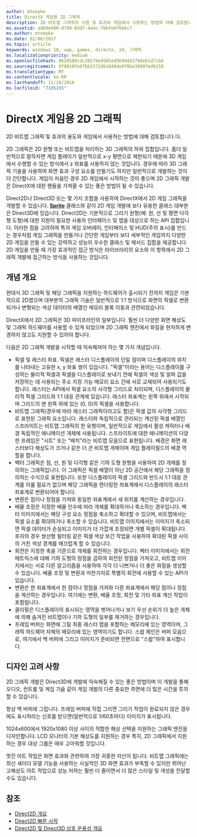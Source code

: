 ```yaml
---
author: mtoepke
title: DirectX 게임용 2D 그래픽
description: 2D 비트맵 그래픽의 사용 및 효과와 게임에서 사용하는 방법에 대해 검토합니다.
ms.assetid: ad69e680-d709-83d7-4a4c-7bbfe0766bc7
ms.author: mtoepke
ms.date: 02/08/2017
ms.topic: article
keywords: windows 10, uwp, games, directx, 2d, 그래픽
ms.localizationpriority: medium
ms.openlocfilehash: 8628588cdc20179e9505e45694d43788eb1d7cb6
ms.sourcegitcommit: 9f8010fe67bb3372db1840de9f0be36097ed6258
ms.translationtype: MT
ms.contentlocale: ko-KR
ms.lasthandoff: 11/16/2018
ms.locfileid: "7105155"
---
```

# <a name="2d-graphics-for-directx-games"></a>DirectX 게임용 2D 그래픽



2D 비트맵 그래픽 및 효과의 용도와 게임에서 사용하는 방법에 대해 검토합니다.다.

2D 그래픽은 2D 원형 또는 비트맵을 처리하는 3D 그래픽의 하위 집합입니다. 좀더 일반적으로 말하자면 게임 플레이가 일반적으로 x-y 평면으로 제한되기 때문에 3D 게임에서 수행할 수 있는 방식에서 z 좌표를 사용하지 않는 것입니다. 경우에 따라 3D 그래픽 기술을 사용하여 화면 효과 구성 요소를 만들기도 하지만 일반적으로 개발하는 것이 더 간단합니다. 게임이 처음인 경우 2D 게임에서 시작하는 것이 좋으며 2D 그래픽 개발은 DirectX에 대한 핸들을 가져올 수 있는 좋은 방법이 될 수 있습니다.

Direct2D나 Direct3D 또는 몇 가지 조합을 사용하여 DirectX에서 2D 게임 그래픽을 개발할 수 있습니다. [**Sprite**](https://msdn.microsoft.com/library/windows/desktop/bb205601) 클래스와 같이 2D 게임 개발에 보다 유용한 클래스 대부분은 Direct3D에 있습니다. Direct2D는 기본적으로 그리기 원형(예: 원, 선 및 평면 다각형 도형)에 대한 지원이 필요한 사용자 인터페이스 및 앱을 대상으로 하는 API 집합입니다. 이러한 점을 고려하여 특히 게임 오버레이, 인터페이스 및 HUD(주의 표시)를 만드는 경우처럼 게임 그래픽을 만들거나 간단한 게임부터 보다 세부적인 게임까지 다양한 2D 게임을 만들 수 있는 강력하고 성능이 우수한 클래스 및 메서드 집합을 제공합니다. 2D 게임을 만들 때 가장 효과적인 접근 방식은 라이브러리의 요소와 이 항목에서 2D 그래픽 개발에 접근하는 방식을 사용하는 것입니다.

## <a name="concepts-at-a-glance"></a>개념 개요


현대식 3D 그래픽 및 해당 그래픽을 지원하는 하드웨어가 출시되기 전까지 게임은 기본적으로 2D였으며 대부분의 그래픽 기술은 일반적으로 1:1 방식으로 화면의 픽셀로 변환되거나 변형되는 색상 데이터의 배열인 메모리 블록 이동과 관련되었습니다.

DirectX에서 2D 그래픽은 3D 파이프라인의 일부입니다. 훨씬 더 다양한 화면 해상도 및 그래픽 하드웨어를 사용할 수 있게 되었으며 2D 그래픽 엔진에서 화질을 현저하게 변경하지 않고도 지원할 수 있어야 합니다.

다음은 2D 그래픽 개발을 시작할 때 익숙해져야 하는 몇 가지 개념입니다.

-   픽셀 및 래스터 좌표. 픽셀은 래스터 디스플레이의 단일 점이며 디스플레이의 위치를 나타내는 고유한 x, y 좌표 쌍이 있습니다. "픽셀"이라는 용어는 디스플레이를 구성하는 물리적 픽셀과 픽셀을 디스플레이로 보내기 전에 픽셀의 색상 및 알파 값을 저장하는 데 사용되는 주소 지정 가능 메모리 요소 간에 서로 교체되어 사용되기도 합니다. 래스터는 API에서 픽셀 요소의 사각형 그리드로 처리되며, 디스플레이의 물리적 픽셀 그리드와 1:1 대응 관계에 있습니다. 래스터 좌표계는 왼쪽 위에서 시작되며 그리드의 맨 왼쪽 위에 있는 (0, 0)의 픽셀을 사용합니다.
-   비트맵 그래픽(경우에 따라 래스터 그래픽이라고도 함)은 픽셀 값의 사각형 그리드로 표현된 그래픽 요소입니다. 래스터와 독립적으로 관리되는 계산된 픽셀 배열인 스프라이트는 비트맵 그래픽의 한 유형이며, 일반적으로 게임에서 활성 캐릭터나 배경 독립적인 애니메이션 개체에 사용됩니다. 스프라이트에 대한 애니메이션의 다양한 프레임은 "시트" 또는 "배치"라는 비트맵 모음으로 표현됩니다. 배경은 화면 래스터보다 해상도가 크거나 같은 더 큰 비트맵 개체이며 게임 플레이필드의 배경 역할을 합니다.
-   벡터 그래픽은 점, 선, 원 및 다각형 같은 기하 도형 원형을 사용하여 2D 개체를 정의하는 그래픽입니다. 이 그래픽은 픽셀 배열이 아닌 2D 공간에서 해당 그래픽을 정의하는 수식으로 표현됩니다. 또한 디스플레이의 픽셀 그리드와 반드시 1:1 대응 관계를 이룰 필요가 없으며 해당 그래픽을 렌더링한 좌표계에서 디스플레이의 래스터 좌표계로 변환되어야 합니다.
-   변환은 점이나 정점을 가져와 동일한 좌표계에서 새 위치를 계산하는 경우입니다.
-   배율 조정은 지정한 배율 인수에 따라 개체를 확대하거나 축소하는 경우입니다. 벡터 이미지에서는 해당 구성 요소 정점을 축소하고 확대할 수 있으며, 비트맵에서는 픽셀 요소를 확대하거나 축소할 수 있습니다. 비트맵 이미지에서는 이미지가 축소되면 픽셀 데이터가 손실되고 이미지가 더 가깝게 조정되면 개별 픽셀이 확대됩니다. 후자의 경우 쌍선형 필터링 같은 픽셀 색상 보간 작업을 사용하여 확대된 픽셀 사이의 거친 색상 경계를 매끄럽게 할 수 있습니다.
-   회전은 지정한 축을 기준으로 개체를 회전하는 경우입니다. 벡터 이미지에서는 회전 매트릭스에 대해 기하 도형의 정점을 곱하여 회전된 정점을 가져오고, 비트맵 이미지에서는 서로 다른 알고리즘을 사용하여 각각 더 나쁘거나 더 좋은 화질을 생성할 수 있습니다. 배율 조정 및 변환과 마찬가지로 특별히 회전에 사용할 수 있는 API가 있습니다.
-   변환은 한 좌표계에서 한 점이나 정점을 가져와 다른 좌표계에서 해당 점이나 정점을 계산하는 경우입니다. 여기에는 변환, 배율 조정, 회전 및 기타 좌표 계산 작업이 포함됩니다.
-   클리핑은 디스플레이의 표시되는 영역을 벗어나거나 보기 우선 순위가 더 높은 개체에 의해 숨겨진 비트맵이나 기하 도형의 일부를 제거하는 경우입니다.
-   프레임 버퍼는 화면에 그릴 최종 래스터 맵을 포함하는 메모리에 있는 영역이며, 그래픽 하드웨어 자체의 메모리에 있는 영역이기도 합니다. 스왑 체인은 버퍼 모음으로, 여기에서 백 버퍼에 그리고 이미지가 준비되면 전면으로 "스왑"하여 표시합니다.

## <a name="design-considerations"></a>디자인 고려 사항


2D 그래픽 개발은 Direct3D에 개발에 익숙해질 수 있는 좋은 방법이며 이 개발을 통해 오디오, 컨트롤 및 게임 기술 같이 게임 개발의 다른 중요한 측면에 더 많은 시간을 투자할 수 있습니다.

항상 백 버퍼에 그립니다. 프레임 버퍼에 직접 그리면 그리기 작업이 완료되지 않은 경우에도 표시하라는 신호를 받으면(일반적으로 1/60초마다) 이미지가 표시됩니다.

1024x600에서 1920x1080 이상 사이의 적합한 해상 선택을 지원하는 그래픽 엔진을 디자인합니다. LCD 모니터의 기본 해상도를 지원하는 경우 특히, 2D 그래픽에서 지원하는 경우 대상 그룹은 매우 고마워할 것입니다.

멋진 아트 작업은 화면 효과와 관련하여 가장 귀중한 자산이 됩니다. 비트맵 그래픽에는 최신 셰이더 모델 기능을 사용하는 사실적인 3D 화면 효과가 부족할 수 있지만 뛰어난 고해상도 아트 작업으로 성능 저하는 훨씬 더 줄이면서 더 많은 스타일 및 개성을 전달할 수도 있습니다.

## <a name="reference"></a>참조


-   [Direct2D 개요](https://msdn.microsoft.com/library/windows/desktop/dd370987)
-   [Direct2D 빠른 시작](https://msdn.microsoft.com/library/windows/desktop/dd535473)
-   [Direct2D 및 Direct3D 상호 운용성 개요](https://msdn.microsoft.com/library/windows/desktop/dd370966)
